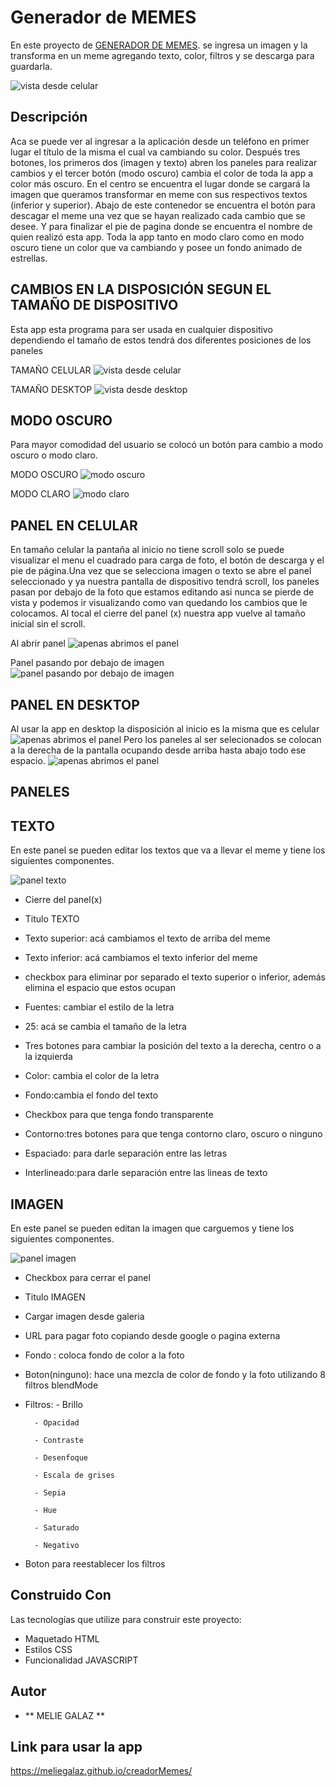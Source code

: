 # Generador de MEMES

En este proyecto de [GENERADOR DE MEMES](https://meliegalaz.github.io/creadorMemes/ ). se ingresa un imagen y la transforma en un meme agregando texto, color, filtros y se descarga para guardarla. 



![vista desde celular](imagenes/meme1.PNG)

## Descripción
Aca se puede ver al ingresar a la aplicación desde un teléfono en primer lugar el título de la misma el cual va cambiando su color.
Después tres botones, los primeros dos (imagen y texto) abren los paneles para realizar cambios y el tercer botón (modo oscuro) cambia el color de toda la app a color más oscuro.
En el centro se encuentra el lugar donde se cargará la imagen que queramos transformar en meme con sus respectivos textos (inferior y superior).
Abajo de este contenedor se encuentra el botón para descagar el meme una vez que se hayan realizado cada cambio que se desee.
Y para finalizar el pie de pagina donde se encuentra el nombre de quien realizó esta app.
Toda la app tanto en modo claro como en modo oscuro tiene un color que va cambiando y posee un fondo animado de estrellas.




## CAMBIOS EN LA DISPOSICIÓN SEGUN EL TAMAÑO DE DISPOSITIVO
 Esta app esta programa para ser usada en cualquier dispositivo dependiendo el tamaño de estos tendrá dos diferentes posiciones de los paneles 

TAMAÑO CELULAR
![vista desde celular](imagenes/meme1.PNG)


TAMAÑO DESKTOP
![vista desde desktop](imagenes/meme6.PNG)



## MODO OSCURO

Para mayor comodidad del usuario se colocó un botón para cambio a modo oscuro o modo claro.

MODO OSCURO
![modo oscuro](imagenes/meme5.PNG)

MODO CLARO
![modo claro](imagenes/meme1.PNG)

## PANEL EN CELULAR
En tamaño celular la pantaña al inicio no tiene scroll solo se puede visualizar el menu el cuadrado para carga de foto, el botón de descarga y el pie de página.Una vez que se selecciona imagen o texto se abre el panel seleccionado y ya nuestra pantalla de dispositivo tendrá scroll, los paneles pasan por debajo de la foto que estamos editando asi nunca se pierde de vista y podemos ir visualizando como van quedando los cambios que le colocamos.
Al tocal el cierre del panel (x) nuestra app vuelve al tamaño inicial sin el scroll.

Al abrir panel
![apenas abrimos el panel](imagenes/meme2.PNG)

Panel pasando por debajo de imagen
![panel pasando por debajo de imagen](imagenes/meme3.PNG)



## PANEL EN DESKTOP

Al usar la app en desktop la disposición al inicio es la misma que es celular
![apenas abrimos el panel](imagenes/meme9.PNG)
Pero los paneles al ser selecionados se colocan a la derecha de la pantalla ocupando desde arriba hasta abajo todo ese espacio.
![apenas abrimos el panel](imagenes/meme6.PNG)


## PANELES
## TEXTO

En este panel se pueden editar los textos que va a llevar el meme y tiene los siguientes componentes.

![panel texto](imagenes/meme8.PNG)

- Cierre del panel(x)

- Titulo TEXTO

- Texto superior: acá cambiamos el texto de arriba del meme

- Texto inferior: acá cambiamos el texto inferior del meme

- checkbox para eliminar por separado el texto superior o inferior, además elimina el espacio que estos ocupan

- Fuentes: cambiar el estilo de la letra

- 25: acá se cambia el tamaño de la letra

- Tres botones para cambiar la posición del texto a la derecha, centro o a la izquierda

- Color: cambia el color de la letra

- Fondo:cambia el fondo del texto

- Checkbox para que tenga fondo transparente

- Contorno:tres botones para que tenga contorno claro, oscuro o ninguno

- Espaciado: para darle separación entre las letras

- Interlineado:para darle separación entre las lineas de texto

## IMAGEN
En este panel se pueden editan la imagen que carguemos y tiene los siguientes componentes.

![panel imagen](imagenes/meme7.PNG)

- Checkbox para cerrar el panel
- Titulo  IMAGEN
- Cargar imagen desde galeria
- URL para pagar foto copiando desde google o pagina externa
- Fondo : coloca fondo de color a la foto
- Boton(ninguno): hace una mezcla de color de fondo y la foto  utilizando  8 filtros blendMode 
- Filtros:
        - Brillo

        - Opacidad

        - Contraste

        - Desenfoque

        - Escala de grises
        
        - Sepia

        - Hue

        - Saturado

        - Negativo

- Boton para reestablecer los filtros         



## Construido Con 

Las tecnologías que utilize para construir este proyecto:

- Maquetado HTML
-  Estilos CSS
-  Funcionalidad  JAVASCRIPT




## Autor

-  ** MELIE GALAZ **

## Link para usar la app

https://meliegalaz.github.io/creadorMemes/ 






